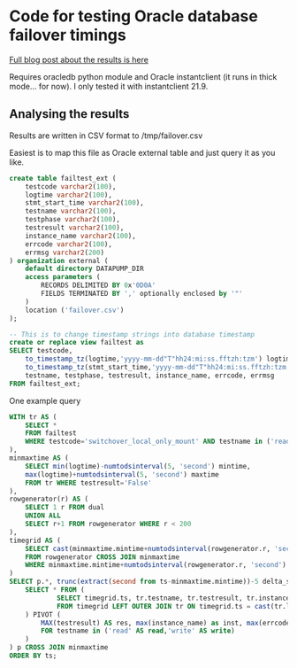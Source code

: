 # Code for testing Oracle database failover timings

[Full blog post about the results is here](https://ilmarkerm.eu/blog/2023/02/testing-client-failover-with-data-guard-fast-start-failover-1-setup/)

Requires oracledb python module and Oracle instantclient (it runs in thick mode... for now). I only tested it with instantclient 21.9.

## Analysing the results

Results are written in CSV format to /tmp/failover.csv

Easiest is to map this file as Oracle external table and just query it as you like.

```sql
create table failtest_ext (
    testcode varchar2(100),
    logtime varchar2(100),
    stmt_start_time varchar2(100),
    testname varchar2(100),
    testphase varchar2(100),
    testresult varchar2(100),
    instance_name varchar2(100),
    errcode varchar2(100),
    errmsg varchar2(200)
) organization external (
    default directory DATAPUMP_DIR
    access parameters (
        RECORDS DELIMITED BY 0x'0D0A'
        FIELDS TERMINATED BY ',' optionally enclosed by '"'
    )
    location ('failover.csv')
);

-- This is to change timestamp strings into database timestamp
create or replace view failtest as
SELECT testcode, 
    to_timestamp_tz(logtime,'yyyy-mm-dd"T"hh24:mi:ss.fftzh:tzm') logtime,
    to_timestamp_tz(stmt_start_time,'yyyy-mm-dd"T"hh24:mi:ss.fftzh:tzm') stmt_start_time,
    testname, testphase, testresult, instance_name, errcode, errmsg
FROM failtest_ext;
```

One example query

```sql
WITH tr AS (
    SELECT *
    FROM failtest
    WHERE testcode='switchover_local_only_mount' AND testname in ('read','write')
),
minmaxtime AS (
    SELECT min(logtime)-numtodsinterval(5, 'second') mintime, 
    max(logtime)+numtodsinterval(5, 'second') maxtime
    FROM tr WHERE testresult='False'
),
rowgenerator(r) AS (
    SELECT 1 r FROM dual
    UNION ALL
    SELECT r+1 FROM rowgenerator WHERE r < 200
),
timegrid AS (
    SELECT cast(minmaxtime.mintime+numtodsinterval(rowgenerator.r, 'second') as timestamp(0) with time zone) ts
    FROM rowgenerator CROSS JOIN minmaxtime
    WHERE minmaxtime.mintime+numtodsinterval(rowgenerator.r, 'second') < minmaxtime.maxtime
)
SELECT p.*, trunc(extract(second from ts-minmaxtime.mintime))-5 delta_s FROM (
    SELECT * FROM (
            SELECT timegrid.ts, tr.testname, tr.testresult, tr.instance_name, tr.errcode
            FROM timegrid LEFT OUTER JOIN tr ON timegrid.ts = cast(tr.logtime as timestamp(0) with time zone)
    ) PIVOT (
        MAX(testresult) AS res, max(instance_name) as inst, max(errcode) as err
        FOR testname in ('read' AS read,'write' AS write)
    )
) p CROSS JOIN minmaxtime
ORDER BY ts;
```
